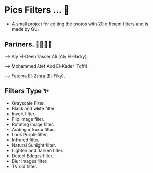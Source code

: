 # Pics Filters ... 💫
- A small project for editing the photos with 20 different filters and is made by GUI.
## Partners. 👨‍💻👩‍💻
--> Aly El-Deen Yasser Ali (Aly El-Badry).

--> Mohammed Atef Abd El-Kader (Toffi).

--> Fatema El-Zahra (El-Fiky).
## Filters Type ✨
-  Grayscale Filter.
-  Black and white filter.
-  Invert filter.
-  Flip image filter.
-  Rotating Image filter.
-  Adding a frame filter.
-  Look Purple filter.
-  Infrared filter.
-  Natural Sunlight filter.
-  Lighten and Darken filter.
-  Detect Edeges filter.
-  Blur Images filter.
- TV old filter.
